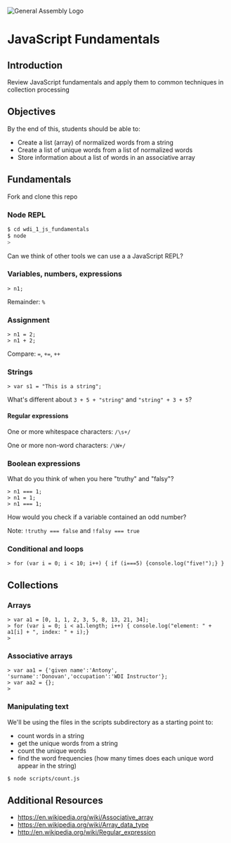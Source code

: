 ![General Assembly Logo](http://i.imgur.com/ke8USTq.png)

# JavaScript Fundamentals

## Introduction

Review JavaScript fundamentals and apply them to common techniques in collection processing

## Objectives

By the end of this, students should be able to:

- Create a list (array) of normalized words from a string
- Create a list of unique words from a list of normalized words
- Store information about a list of words in an associative array

## Fundamentals

Fork and clone this repo

### Node REPL

```bash
$ cd wdi_1_js_fundamentals
$ node
>

```

Can we think of other tools we can use a a JavaScript REPL?

### Variables, numbers, expressions

```node
> n1;

```

Remainder: `%`

### Assignment

```node
> n1 = 2;
> n1 + 2;

```
Compare:  `=`, `+=`, `++`

### Strings

```node
> var s1 = "This is a string";

```

What's different about `3 + 5 + "string"` and `"string" + 3 + 5`?

#### Regular expressions

One or more whitespace characters: `/\s+/`

One or more non-word characters: `/\W+/`

### Boolean expressions

What do you think of when you here "truthy" and "falsy"?

```node
> n1 === 1;
> n1 = 1;
> n1 === 1;

```

How would you check if a variable contained an odd number?

Note:  `!truthy === false` and `!falsy === true`

### Conditional and loops

```node
> for (var i = 0; i < 10; i++) { if (i===5) {console.log("five!");} }

```

## Collections

### Arrays

```node
> var a1 = [0, 1, 1, 2, 3, 5, 8, 13, 21, 34];
> for (var i = 0; i < a1.length; i++) { console.log("element: " + a1[i] + ", index: " + i);}
>

```

### Associative arrays

```node
> var aa1 = {'given name':'Antony', 'surname':'Donovan','occupation':'WDI Instructor'};
> var aa2 = {};
>

```

### Manipulating text

We'll be using the files in the scripts subdirectory as a starting point to:
 - count words in a string
 - get the unique words from a string
 - count the unique words
 - find the word frequencies (how many times does each unique word appear in the string)

```bash
$ node scripts/count.js

```

## Additional Resources

- https://en.wikipedia.org/wiki/Associative_array
- https://en.wikipedia.org/wiki/Array_data_type
- http://en.wikipedia.org/wiki/Regular_expression
